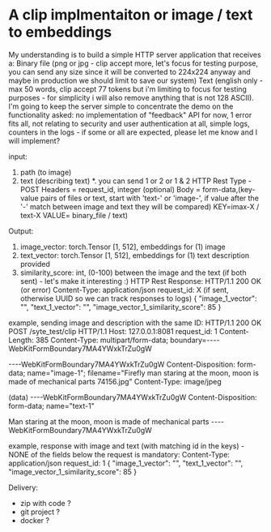 # A clip implmentaiton or image / text to embeddings 

My understanding is to build a simple HTTP server application that receives a:
Binary file (png or jpg - clip accept more, let's focus for testing purpose, you can send any size since it will be converted to 224x224 anyway and maybe in production we should limit to save our system) 
Text (english only - max 50 words, clip accept 77 tokens but i'm limiting to focus for testing purposes - for simplicity i will also remove anything that is not 128 ASCII).
I'm going to keep the server simple to concentrate the demo on the functionality asked: no implementation of "feedback" API for now, 1 error fits all, not relating to security and user authentication at all, simple logs, counters in the logs - if some or all are expected, please let me know and I will implement? 

input:
1. path (to image)
2. text (describing text)
*. you can send 1 or 2 or 1 & 2
HTTP Rest 
Type - POST
Headers = request_id, integer (optional)
Body = form-data,(key-value pairs of files or text, start with 'text-' or 'image-', if value after the '-' match between image and text they will be compared)
KEY=imax-X / text-X
VALUE= binary_file / text) 

Output:
1. image_vector: torch.Tensor [1, 512], embeddings for (1) image 
2. text_vector: torch.Tensor [1, 512], embeddings for (1) text description provided 
3. similarity_score: int, (0-100) between the image and the text (if both sent) - let's make it interesting :)
HTTP Rest Response:
HTTP/1.1 200 OK (or error)
Content-Type: application/json
request_id: X (if sent, otherwise UUID so we can track responses to logs)
{
    "image_1_vector": "<Serialized image vector data or a reference to it>",
    "text_1_vector": "<Serialized text vector data or a reference to it>",
    "image_vector_1_similarity_score": 85 
}

example, sending image and description with the same ID:
HTTP/1.1 200 OK
POST /syte_test/clip HTTP/1.1
Host: 127.0.0.1:8081
request_id: 1
Content-Length: 385
Content-Type: multipart/form-data; boundary=----WebKitFormBoundary7MA4YWxkTrZu0gW

----WebKitFormBoundary7MA4YWxkTrZu0gW
Content-Disposition: form-data; name="image-1"; filename="Firefly man staring at the moon, moon is made of mechanical parts 74156.jpg"
Content-Type: image/jpeg

(data)
----WebKitFormBoundary7MA4YWxkTrZu0gW
Content-Disposition: form-data; name="text-1"

Man staring at the moon, moon is made of mechanical parts
----WebKitFormBoundary7MA4YWxkTrZu0gW

example, response with image and text (with matching id in the keys) - NONE of the fields below the request is mandatory:
Content-Type: application/json
request_id: 1
{
    "image_1_vector": "<Serialized image vector data or a reference to it>",
    "text_1_vector": "<Serialized text vector data or a reference to it>",
    "image_vector_1_similarity_score": 85 
}

Delivery:
- zip with code ?
- git project ?
- docker ?
